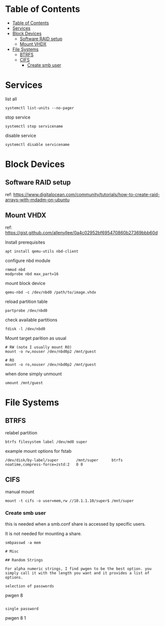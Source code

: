 
Table of Contents
=================

* [Table of Contents](#table-of-contents)
* [Services](#services)
* [Block Devices](#block-devices)
   * [Software RAID setup](#software-raid-setup)
   * [Mount VHDX](#mount-vhdx)
* [File Systems](#file-systems)
   * [BTRFS](#btrfs)
   * [CIFS](#cifs)
      * [Create smb user](#create-smb-user)

# Services

list all
```
systemctl list-units --no-pager
```

stop service
```
systemctl stop servicename
```

disable service
```
systemctl disable servicename
```

# Block Devices

## Software RAID setup

ref: https://www.digitalocean.com/community/tutorials/how-to-create-raid-arrays-with-mdadm-on-ubuntu

## Mount VHDX

ref: https://gist.github.com/allenyllee/0a4c02952bf695470860b27369bbb60d

Install prerequisites

```
apt install qemu-utils nbd-client
```

configure nbd module

```
rmmod nbd
modprobe nbd max_part=16
```

mount block device
```
qemu-nbd -c /dev/nbd0 /path/to/image.vhdx
```

reload partition table
```
partprobe /dev/nbd0
```

check available partitions
```
fdisk -l /dev/nbd0
```

Mount target parition as usual
```
# RW (note I usually mount RO)
mount -o rw,nouser /dev/nbd0p2 /mnt/guest

# RO
mount -o ro,nouser /dev/nbd0p2 /mnt/guest
```

when done simply unmount

```
umount /mnt/guest
```

# File Systems

## BTRFS

relabel partition

```
btrfs filesystem label /dev/md0 super
```

example mount options for fstab

```
/dev/disk/by-label/super        /mnt/super      btrfs   noatime,compress-force=zstd:2   0 0
```

## CIFS

manual mount
```
mount -t cifs -o user=mem,rw //10.1.1.10/super$ /mnt/super
```

### Create smb user

this is needed when a smb.conf share is accessed by specific users.

It is not needed for mounting a share.

```
smbpasswd -a mem

# Misc

## Random Strings

For alpha numeric strings, I find pwgen to be the best option. you simply call it with the length you want and it provides a list of options.

selection of passwords
```
pwgen 8
```

single password
```
pwgen 8 1
```



